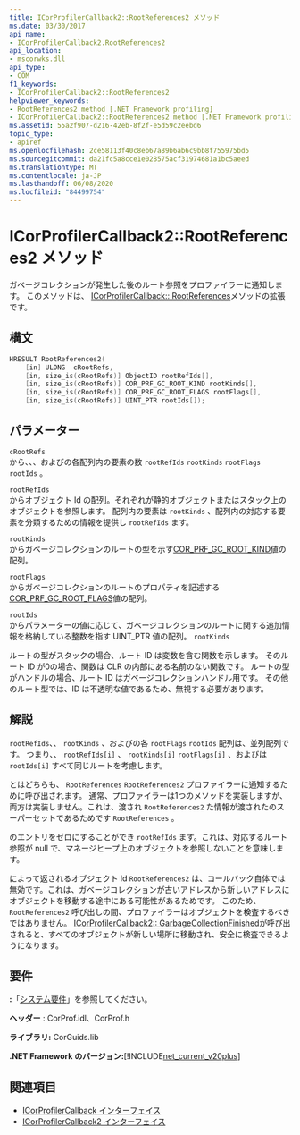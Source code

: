 ```yaml
---
title: ICorProfilerCallback2::RootReferences2 メソッド
ms.date: 03/30/2017
api_name:
- ICorProfilerCallback2.RootReferences2
api_location:
- mscorwks.dll
api_type:
- COM
f1_keywords:
- ICorProfilerCallback2::RootReferences2
helpviewer_keywords:
- RootReferences2 method [.NET Framework profiling]
- ICorProfilerCallback2::RootReferences2 method [.NET Framework profiling]
ms.assetid: 55a2f907-d216-42eb-8f2f-e5d59c2eebd6
topic_type:
- apiref
ms.openlocfilehash: 2ce58113f40c8eb67a89b6ab6c9bb8f755975bd5
ms.sourcegitcommit: da21fc5a8cce1e028575acf31974681a1bc5aeed
ms.translationtype: MT
ms.contentlocale: ja-JP
ms.lasthandoff: 06/08/2020
ms.locfileid: "84499754"
---
```

# <a name="icorprofilercallback2rootreferences2-method"></a>ICorProfilerCallback2::RootReferences2 メソッド
ガベージコレクションが発生した後のルート参照をプロファイラーに通知します。 このメソッドは、 [ICorProfilerCallback:: RootReferences](icorprofilercallback-rootreferences-method.md)メソッドの拡張です。  
  
## <a name="syntax"></a>構文  
  
```cpp  
HRESULT RootReferences2(  
    [in] ULONG  cRootRefs,  
    [in, size_is(cRootRefs)] ObjectID rootRefIds[],  
    [in, size_is(cRootRefs)] COR_PRF_GC_ROOT_KIND rootKinds[],  
    [in, size_is(cRootRefs)] COR_PRF_GC_ROOT_FLAGS rootFlags[],  
    [in, size_is(cRootRefs)] UINT_PTR rootIds[]);  
```  
  
## <a name="parameters"></a>パラメーター  
 `cRootRefs`  
 から、、、およびの各配列内の要素の数 `rootRefIds` `rootKinds` `rootFlags` `rootIds` 。  
  
 `rootRefIds`  
 からオブジェクト Id の配列。それぞれが静的オブジェクトまたはスタック上のオブジェクトを参照します。 配列内の要素は `rootKinds` 、配列内の対応する要素を分類するための情報を提供し `rootRefIds` ます。  
  
 `rootKinds`  
 からガベージコレクションのルートの型を示す[COR_PRF_GC_ROOT_KIND](cor-prf-gc-root-kind-enumeration.md)値の配列。  
  
 `rootFlags`  
 からガベージコレクションのルートのプロパティを記述する[COR_PRF_GC_ROOT_FLAGS](cor-prf-gc-root-flags-enumeration.md)値の配列。  
  
 `rootIds`  
 からパラメーターの値に応じて、ガベージコレクションのルートに関する追加情報を格納している整数を指す UINT_PTR 値の配列。 `rootKinds`  
  
 ルートの型がスタックの場合、ルート ID は変数を含む関数を示します。 そのルート ID が0の場合、関数は CLR の内部にある名前のない関数です。 ルートの型がハンドルの場合、ルート ID はガベージコレクションハンドル用です。 その他のルート型では、ID は不透明な値であるため、無視する必要があります。  
  
## <a name="remarks"></a>解説  
 `rootRefIds`、、 `rootKinds` 、およびの各 `rootFlags` `rootIds` 配列は、並列配列です。 つまり、、 `rootRefIds[i]` 、 `rootKinds[i]` `rootFlags[i]` 、およびは `rootIds[i]` すべて同じルートを考慮します。  
  
 とはどちらも、 `RootReferences` `RootReferences2` プロファイラーに通知するために呼び出されます。 通常、プロファイラーは1つのメソッドを実装しますが、両方は実装しません。これは、渡され `RootReferences2` た情報が渡されたのスーパーセットであるためです `RootReferences` 。  
  
 のエントリをゼロにすることができ `rootRefIds` ます。これは、対応するルート参照が null で、マネージヒープ上のオブジェクトを参照しないことを意味します。  
  
 によって返されるオブジェクト Id `RootReferences2` は、コールバック自体では無効です。これは、ガベージコレクションが古いアドレスから新しいアドレスにオブジェクトを移動する途中にある可能性があるためです。 このため、`RootReferences2` 呼び出しの間、プロファイラーはオブジェクトを検査するべきではありません。 [ICorProfilerCallback2:: GarbageCollectionFinished](icorprofilercallback2-garbagecollectionfinished-method.md)が呼び出されると、すべてのオブジェクトが新しい場所に移動され、安全に検査できるようになります。  
  
## <a name="requirements"></a>要件  
 **:**「[システム要件](../../get-started/system-requirements.md)」を参照してください。  
  
 **ヘッダー** : CorProf.idl、CorProf.h  
  
 **ライブラリ:** CorGuids.lib  
  
 **.NET Framework のバージョン:**[!INCLUDE[net_current_v20plus](../../../../includes/net-current-v20plus-md.md)]  
  
## <a name="see-also"></a>関連項目

- [ICorProfilerCallback インターフェイス](icorprofilercallback-interface.md)
- [ICorProfilerCallback2 インターフェイス](icorprofilercallback2-interface.md)
